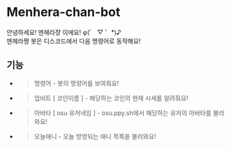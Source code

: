 # Menhera-chan-bot

안녕하세요! 멘헤라쟝 이에요! φ(゜ ▽ ゜\*)♪ <br>
멘헤라짱 봇은 디스코드에서 다음 명령어로 동작해요! <br>

## 기능

- > 명령어 - 봇의 명령어를 보여줘요! <br>
- > 업비트 [ 코인이름 ] - 해당하는 코인의 현재 시세를 알려줘요! <br>
- > 아바타 [ osu 유저네임 ] - osu.ppy.sh에서 해당하는 유저의 아바타를 불러와요! <br>
- > 오늘애니 - 오늘 방영되는 애니 목록을 불러와요!

